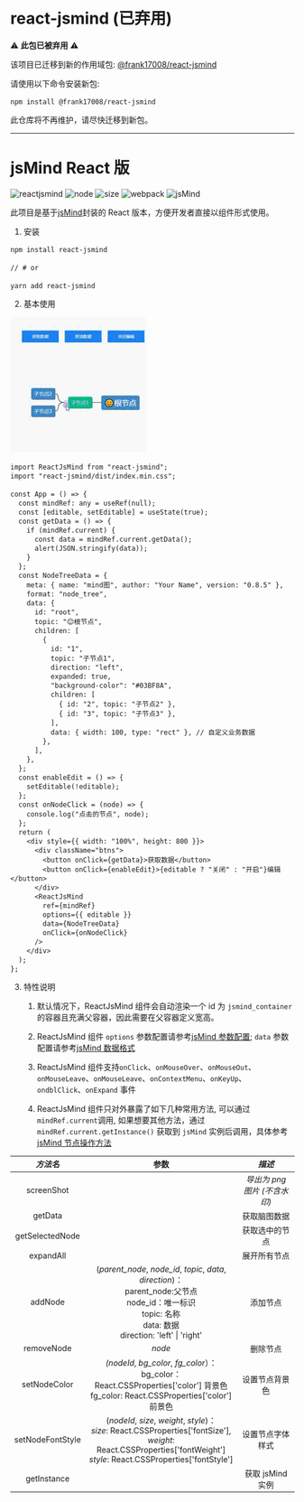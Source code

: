 # react-jsmind (已弃用)

⚠️ **此包已被弃用** ⚠️

该项目已迁移到新的作用域包: [@frank17008/react-jsmind](https://www.npmjs.com/package/@frank17008/react-jsmind)

请使用以下命令安装新包:

```
npm install @frank17008/react-jsmind
```

此仓库将不再维护，请尽快迁移到新包。

---

# jsMind React 版

![reactjsmind](https://img.shields.io/badge/ReactJSMind-JsMind?style=flat&logo=webcomponentsdotorg&color=%23333) ![node](<https://img.shields.io/badge/node-v16.20.0-brightgreen?style=flat&logo=nodedotjs&color=rgb(0%2C126%2C198)>) ![size](<https://img.shields.io/badge/packed%20size-27.9%20KB-brightgreen?style=flat&color=rgb(0%2C126%2C198)>) ![webpack](https://img.shields.io/badge/webpack-v5.93-brightgreen?style=plastic&logo=webpack) ![jsMind](https://img.shields.io/badge/jsMind-0.8.5%2B-brightgreen?style=plastic&logo=npm)

此项目是基于[jsMind](https://github.com/hizzgdev/jsmind)封装的 React 版本，方便开发者直接以组件形式使用。

1. 安装

```
npm install react-jsmind

// # or

yarn add react-jsmind
```

2. 基本使用

![react-jsmind-demo](demo.gif)

```tsx
import ReactJsMind from "react-jsmind";
import "react-jsmind/dist/index.min.css";

const App = () => {
  const mindRef: any = useRef(null);
  const [editable, setEditable] = useState(true);
  const getData = () => {
    if (mindRef.current) {
      const data = mindRef.current.getData();
      alert(JSON.stringify(data));
    }
  };
  const NodeTreeData = {
    meta: { name: "mind图", author: "Your Name", version: "0.8.5" },
    format: "node_tree",
    data: {
      id: "root",
      topic: "😊根节点",
      children: [
        {
          id: "1",
          topic: "子节点1",
          direction: "left",
          expanded: true,
          "background-color": "#03BF8A",
          children: [
            { id: "2", topic: "子节点2" },
            { id: "3", topic: "子节点3" },
          ],
          data: { width: 100, type: "rect" }, // 自定义业务数据
        },
      ],
    },
  };
  const enableEdit = () => {
    setEditable(!editable);
  };
  const onNodeClick = (node) => {
    console.log("点击的节点", node);
  };
  return (
    <div style={{ width: "100%", height: 800 }}>
      <div className="btns">
        <button onClick={getData}>获取数据</button>
        <button onClick={enableEdit}>{editable ? "关闭" : "开启"}编辑</button>
      </div>
      <ReactJsMind
        ref={mindRef}
        options={{ editable }}
        data={NodeTreeData}
        onClick={onNodeClick}
      />
    </div>
  );
};
```

3.  特性说明

    1. 默认情况下，ReactJsMind 组件会自动渲染一个 id 为 `jsmind_container` 的容器且充满父容器，因此需要在父容器定义宽高。

    2. ReactJsMind 组件 `options` 参数配置请参考[jsMind 参数配置](https://github.com/hizzgdev/jsmind/blob/master/docs/zh/2.options.md); `data` 参数配置请参考[jsMind 数据格式](https://github.com/hizzgdev/jsmind/blob/master/docs/zh/1.usage.md)

    3. ReactJsMind 组件支持`onClick`、`onMouseOver`、`onMouseOut`、`onMouseLeave`、`onMouseLeave`、`onContextMenu`、`onKeyUp`、`ondblClick`、`onExpand` 事件
    4. ReactJsMind 组件只对外暴露了如下几种常用方法, 可以通过 `mindRef.current`调用, 如果想要其他方法，通过 `mindRef.current.getInstance()` 获取到 `jsMind` 实例后调用，具体参考[jsMind 节点操作方法](https://github.com/hizzgdev/jsmind/blob/master/docs/zh/3.operation.md)

|     _方法名_     |                                                                                         参数                                                                                          |            _描述_            |
| :--------------: | :-----------------------------------------------------------------------------------------------------------------------------------------------------------------------------------: | :--------------------------: |
|    screenShot    |                                                                                                                                                                                       | _导出为 png 图片 (不含水印)_ |
|     getData      |                                                                                                                                                                                       |         获取脑图数据         |
| getSelectedNode  |                                                                                                                                                                                       |        获取选中的节点        |
|    expandAll     |                                                                                                                                                                                       |         展开所有节点         |
|     addNode      |     (_parent_node_, _node_id_, _topic_, _data_, _direction_)：<br />parent_node:父节点<br />node_id：唯一标识<br />topic: 名称<br />data: 数据<br />direction: 'left' \| 'right'      |           添加节点           |
|    removeNode    |                                                                                        _node_                                                                                         |           删除节点           |
|   setNodeColor   |                      _(nodeId_, _bg_color_, _fg_color_）：<br />bg_color：React.CSSProperties['color'] 背景色<br />fg_color: React.CSSProperties['color'] 前景色                      |        设置节点背景色        |
| setNodeFontStyle | (_nodeId_, _size_, _weight_, _style_)：<br />_size_: React.CSSProperties['fontSize'],<br />_weight_: React.CSSProperties['fontWeight']<br />_style_: React.CSSProperties['fontStyle'] |       设置节点字体样式       |
|   getInstance    |                                                                                                                                                                                       |       获取 jsMind 实例       |
